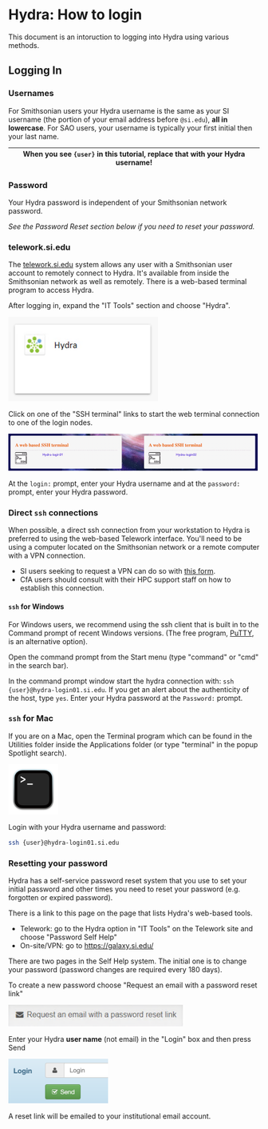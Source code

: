 # Hydra: How to login

This document is an intoruction to logging into Hydra using various methods.

## Logging In

### Usernames

For Smithsonian users your Hydra username is the same as your SI username (the portion of your email address before `@si.edu`), **all in lowercase**. For SAO users, your username is typically your first initial then your last name.

| When you see `{user}` in this tutorial, replace that with your Hydra username!|
|---|

### Password

Your Hydra password is independent of your Smithsonian network password.

*See the Password Reset section below if you need to reset your password.*

### telework.si.edu

The [telework.si.edu](https://telework.si.edu) system allows any user with a Smithsonian user account to remotely connect to Hydra.  It's available from inside the Smithsonian network as well as remotely. There is a web-based terminal program to access Hydra.

After logging in, expand the "IT Tools" section and choose "Hydra".

<img src="images/telework-hydra-icon.png" width=300px alt="Hydra icon on telework site">

Click on one of the "SSH terminal" links to start the web terminal connection to one of the login nodes.

<img src="images/web-terminal.png" width=500px alt="web based terminal options for hydra">

At the `login:` prompt, enter your Hydra username and at the `password:` prompt, enter your Hydra password.

### Direct `ssh` connections

When possible, a direct ssh connection from your workstation to Hydra is preferred to using the web-based Telework interface. You'll need to be using a computer located on the Smithsonian network or a remote computer with a VPN connection.

* SI users seeking to request a VPN can do so with [this form](https://smithsonianprod.servicenowservices.com/si/?id=sc_cat_item&sys_id=cd8bcf38dbaec810faac7c031f961992).
* CfA users should consult with their HPC support staff on how to establish this connection.

#### `ssh` for Windows

For Windows users, we recommend using the ssh client that is built in to the Command prompt of recent Windows versions. (The free program, [PuTTY](https://www.chiark.greenend.org.uk/~sgtatham/putty/latest.html), is an alternative option).

Open the command prompt from the Start menu (type "command" or "cmd" in the search bar).

In the command prompt window start the hydra connection with: `ssh {user}@hydra-login01.si.edu`. If you get an alert about the authenticity of the host, type `yes`. Enter your Hydra password at the `Password:` prompt.

### `ssh` for Mac

If you are on a Mac, open the Terminal program which can be found in the Utilities folder inside the Applications folder (or type "terminal" in the popup Spotlight search).

<img src="images/terminal.png" width=100px alt="Mac terminal.app icon">

Login with your Hydra username and password:

```bash
ssh {user}@hydra-login01.si.edu
```

### Resetting your password

Hydra has a self-service password reset system that you use to set your initial password and other times you need to reset your password (e.g. forgotten or expired password).

There is a link to this page on the page that lists Hydra's web-based tools.

* Telework: go to the Hydra option in "IT Tools" on the Telework site and choose "Password Self Help"
* On-site/VPN: go to <https://galaxy.si.edu/>

There are two pages in the Self Help system. The initial one is to change your password (password changes are required every 180 days).

To create a new password choose "Request an email with a password reset link"

<img src="images/reset-link.png" alt="Password reset link" width=350px>

Enter your Hydra **user name** (not email) in the "Login" box and then press Send

<img src="images/reset-user-name.png" alt="Password reset link" width=200px>

A reset link will be emailed to your institutional email account.
